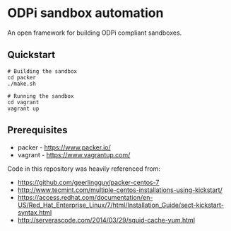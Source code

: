 # ODPi sandbox automation

An open framework for building ODPi compliant sandboxes.

Quickstart
----------

````shell
# Building the sandbox
cd packer
./make.sh
````

````shell
# Running the sandbox
cd vagrant
vagrant up
````

Prerequisites
-----------
* packer - https://www.packer.io/
* vagrant - https://www.vagrantup.com/


Code in this repository was heavily referenced from:
* https://github.com/geerlingguy/packer-centos-7
* http://www.tecmint.com/multiple-centos-installations-using-kickstart/
* https://access.redhat.com/documentation/en-US/Red_Hat_Enterprise_Linux/7/html/Installation_Guide/sect-kickstart-syntax.html
* http://serverascode.com/2014/03/29/squid-cache-yum.html


